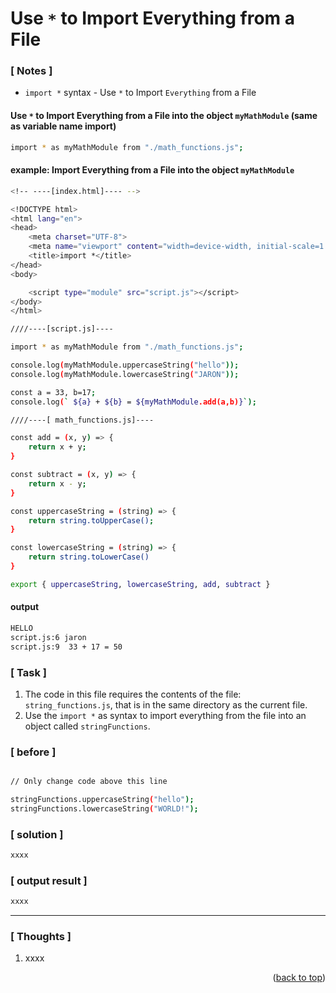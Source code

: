 <a name="topage"></a>

# Use `*` to Import Everything from a File

### [ Notes ]
  * `import *` syntax - Use `*`  to Import `Everything` from a File

#### Use `*` to Import Everything from a File into the object `myMathModule` (same as variable name import)

```sh
import * as myMathModule from "./math_functions.js";
```

#### example: Import Everything from a File into the object `myMathModule`

```sh
<!-- ----[index.html]---- -->

<!DOCTYPE html>
<html lang="en">
<head>
    <meta charset="UTF-8">
    <meta name="viewport" content="width=device-width, initial-scale=1.0">
    <title>import *</title>
</head>
<body>

    <script type="module" src="script.js"></script>
</body>
</html>
```

```sh
////----[script.js]----

import * as myMathModule from "./math_functions.js";

console.log(myMathModule.uppercaseString("hello"));
console.log(myMathModule.lowercaseString("JARON"));

const a = 33, b=17;
console.log(` ${a} + ${b} = ${myMathModule.add(a,b)}`);
```

```sh
////----[ math_functions.js]----

const add = (x, y) => {
    return x + y;
}

const subtract = (x, y) => {
    return x - y;
}

const uppercaseString = (string) => {
    return string.toUpperCase();
}

const lowercaseString = (string) => {
    return string.toLowerCase()
}

export { uppercaseString, lowercaseString, add, subtract }
```

#### output
```sh
HELLO
script.js:6 jaron
script.js:9  33 + 17 = 50
```

### [ Task ]
  1. The code in this file requires the contents of the file: `string_functions.js`, that is in the same directory as the current file.
  2. Use the `import *` as syntax to import everything from the file into an object called `stringFunctions`.


### [ before ]

```sh

// Only change code above this line

stringFunctions.uppercaseString("hello");
stringFunctions.lowercaseString("WORLD!");
```

### [ solution ]

```sh
xxxx
```

### [ output result ]

```sh
xxxx
```

-----

### [ Thoughts ]

  1. xxxx
  

<p align="right">(<a href="#topage">back to top</a>)</p>
<br/>
<br/>
